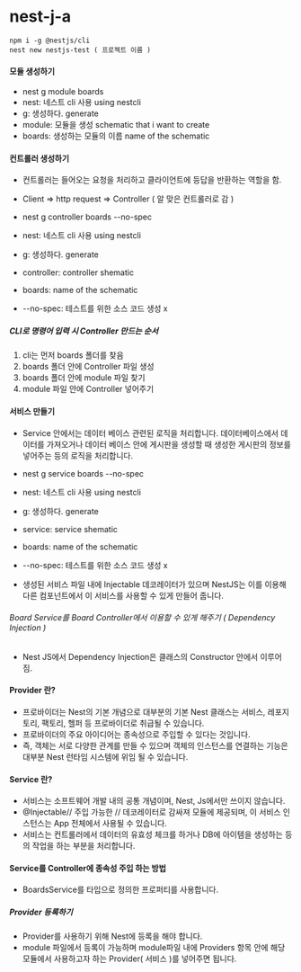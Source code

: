 # nest-j-a

```
npm i -g @nestjs/cli
nest new nestjs-test ( 프로젝트 이름 )
```

#### 모듈 생성하기

- nest g module boards
- nest: 네스트 cli 사용 using nestcli
- g: 생성하다. generate
- module: 모듈을 생성 schematic that i want to create
- boards: 생성하는 모듈의 이름 name of the schematic

#### 컨트롤러 생성하기

- 컨트롤러는 들어오는 요청을 처리하고 클라이언트에 등답을 반환하는 역할을 함.
- Client => http request => Controller ( 알 맞은 컨트롤러로 감 )

- nest g controller boards --no-spec
- nest: 네스트 cli 사용 using nestcli
- g: 생성하다. generate
- controller: controller shematic
- boards: name of the schematic
- --no-spec: 테스트를 위한 소스 코드 생성 x

##### CLI로 명령어 입력 시 Controller 만드는 순서

1. cli는 먼저 boards 폴더를 찾음
2. boards 폴더 안에 Controller 파일 생성
3. boards 폴더 안에 module 파일 찾기
4. module 파일 안에 Controller 넣어주기

#### 서비스 만들기

- Service 안에서는 데이터 베이스 관련된 로직을 처리합니다. 데이터베이스에서 데이터를 가져오거나 데이터 베이스 안에 게시판을 생성할 때 생성한 게시판의 정보를 넣어주는 등의 로직을 처리합니다.

- nest g service boards --no-spec
- nest: 네스트 cli 사용 using nestcli
- g: 생성하다. generate
- service: service shematic
- boards: name of the schematic
- --no-spec: 테스트를 위한 소스 코드 생성 x

- 생성된 서비스 파일 내에 Injectable 데코레이터가 있으며 NestJS는 이를 이용해 다른 컴포넌트에서 이 서비스를 사용할 수 있게 만들어 줍니다.

###### Board Service를 Board Controller에서 이용할 수 있게 해주기 ( Dependency Injection )

- Nest JS에서 Dependency Injection은 클래스의 Constructor 안에서 이루어 짐.

#### Provider 란?

- 프로바이더는 Nest의 기본 개념으로 대부분의 기본 Nest 클래스는 서비스, 레포지토리, 팩토리, 헬퍼 등 프로바이더로 취급될 수 있습니다.
- 프로바이더의 주요 아이디어는 종속성으로 주입할 수 있다는 것입니다.
- 즉, 객체는 서로 다양한 관계를 만들 수 있으며 객체의 인스턴스를 연결하는 기능은 대부분 Nest 런타임 시스템에 위임 될 수 있습니다.

#### Service 란?

- 서비스는 소프트웨어 개발 내의 공통 개념이며, Nest, Js에서만 쓰이지 않습니다.
- @Injectable// 주입 가능한 // 데코레이터로 감싸져 모듈에 제공되며, 이 서비스 인스턴스는 App 전체에서 사용될 수 있습니다.
- 서비스는 컨트롤러에서 데이터의 유효성 체크를 하거나 DB에 아이템을 생성하는 등의 작업을 하는 부분을 처리합니다.

#### Service를 Controller에 종속성 주입 하는 방법

- BoardsService를 타입으로 정의한 프로퍼티를 사용합니다.

##### Provider 등록하기

- Provider를 사용하기 위해 Nest에 등록을 해야 합니다.
- module 파일에서 등록이 가능하며 module파일 내에 Providers 항목 안에 해당 모듈에서 사용하고자 하는 Provider( 서비스 )를 넣어주면 됩니다.

